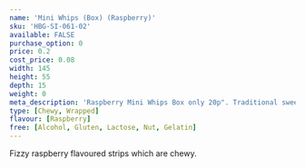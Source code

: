 ```yaml
---
name: 'Mini Whips (Box) (Raspberry)'
sku: 'HBG-SI-061-02'
available: FALSE
purchase_option: 0
price: 0.2
cost_price: 0.08
width: 145
height: 55
depth: 15
weight: 0
meta_description: 'Raspberry Mini Whips Box only 20p". Traditional sweets and more at Humbugs Confectionery Store. Specialists in satisfying your sweet tooth!'
type: [Chewy, Wrapped]
flavour: [Raspberry]
free: [Alcohol, Gluten, Lactose, Nut, Gelatin]
---
```

Fizzy raspberry flavoured strips which are chewy.